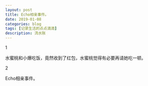 ```yaml
---
layout: post
title: Echo相亲事件。
date: 2019-01-08
categories: blog
tags: [记录生活的点点滴滴]
description: 流水账
---
```


1 

水蜜桃和小爆吃饭，竟然收到了红包，水蜜桃觉得有必要再请她吃一顿。

2

Echo相亲事件。





